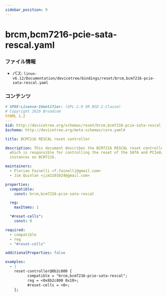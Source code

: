```yaml
---
sidebar_position: 9
---
```

# brcm,bcm7216-pcie-sata-rescal.yaml

### ファイル情報

- パス: `linux-v6.12/Documentation/devicetree/bindings/reset/brcm,bcm7216-pcie-sata-rescal.yaml`

### コンテンツ

```yaml
# SPDX-License-Identifier: (GPL-2.0 OR BSD-2-Clause)
# Copyright 2020 Broadcom
%YAML 1.2
---
$id: http://devicetree.org/schemas/reset/brcm,bcm7216-pcie-sata-rescal.yaml#
$schema: http://devicetree.org/meta-schemas/core.yaml#

title: BCM7216 RESCAL reset controller

description: This document describes the BCM7216 RESCAL reset controller
  which is responsible for controlling the reset of the SATA and PCIe0/1
  instances on BCM7216.

maintainers:
  - Florian Fainelli <f.fainelli@gmail.com>
  - Jim Quinlan <jim2101024@gmail.com>

properties:
  compatible:
    const: brcm,bcm7216-pcie-sata-rescal

  reg:
    maxItems: 1

  "#reset-cells":
    const: 0

required:
  - compatible
  - reg
  - "#reset-cells"

additionalProperties: false

examples:
  - |
    reset-controller@8b2c800 {
          compatible = "brcm,bcm7216-pcie-sata-rescal";
          reg = <0x8b2c800 0x10>;
          #reset-cells = <0>;
    };

```
